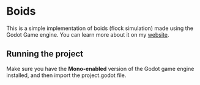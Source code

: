 # Boids

This is a simple implementation of boids (flock simulation) made using the Godot Game engine. You can learn more about it on my [website](https://nando.pages.dev/post/boids/).

## Running the project

Make sure you have the **Mono-enabled** version of the Godot game engine installed, and then import the project.godot file. 
